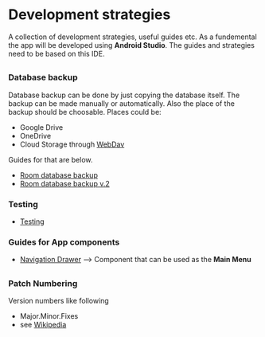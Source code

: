 # Development strategies

A collection of development strategies, useful guides etc.
As a fundemental the app will be developed using **Android Studio**. The guides and strategies need to be based on this IDE.

##


### Database backup
Database backup can be done by just copying the database itself. The backup can be made manually or automatically. Also the place of the backup should be choosable. Places could be:
- Google Drive
- OneDrive
- Cloud Storage through [WebDav](https://en.wikipedia.org/wiki/WebDAV) 


Guides for that are below.   

- [Room database backup](https://medium.com/@sreekumar_av/how-to-export-backup-room-db-and-view-all-the-tables-using-sqlite-viewer-9b053d44690f)
- [Room database backup v.2](https://stackoverflow.com/questions/50987119/backup-room-database)  


### Testing

- [Testing](https://developer.android.com/training/testing)


### Guides for App components

- [Navigation Drawer](https://developer.android.com/guide/navigation/navigation-ui)  --> Component that can be used as the **Main Menu** 

## 
### Patch Numbering
Version numbers like following
- Major.Minor.Fixes
- see [Wikipedia](https://en.wikipedia.org/wiki/Software_versioning) 